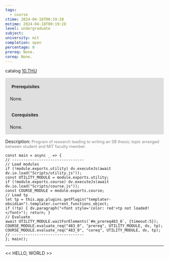 ```yaml
---
tags:
  - course
ctime: 2024-04-18T00:19:28
mstime: 2024-04-18T00:19:28
level: undergraduate
subject: 
university: mit
completion: open
percentage: 0
prereq: None.
coreq: None.
---
```


catalog [10.THU](http://student.mit.edu/catalog/m10b.html#10.THU)

<span style="display: block; padding: 15px; background-color: rgb(100, 100, 100, 0.2);"><font id="m_prereq483_0" style="display: block; font-family: Arial, sans-serif; font-weight: bold; padding: 5px">Prerequisites</font><br><span id="prereq483_0">None.</span></span>
<span style="display: block; padding: 15px; background-color: rgb(100, 100, 100, 0.2);"><font id="m_coreq483_0" style="display: block; font-family: Arial, sans-serif; font-weight: bold; padding: 5px">Corequisites</font><br><span id="coreq483_0">None.</span></span>

<font style="">Description:</font>
<font style="color: grey; font-size: 0.8rem;">Program of research leading to writing an SB thesis; topic arranged between student and MIT faculty member.</font>

```dataviewjs
const main = async _ => {
// --------------------------------
// Load modules
if (!module.exports.utility) dv.executeJs(await dv.io.load("Scripts/utility.js"));
const UTILITY_MODULE = module.exports.utility;
if (!module.exports.course) dv.executeJs(await dv.io.load("Scripts/course.js"));
const COURSE_MODULE = module.exports.course;
// Load tp
let tp = this.app.plugins.getPlugin("templater-obsidian").templater.current_functions_object;
if (!tp) { dv.paragraph("<font style='color: red'>tp not loaded!</font>"); return; }
// Evaluate
await UTILITY_MODULE.waitForElements(`#m_prereq483_0`, {timeout:5});
COURSE_MODULE.evaluate_req("483_0", "prereq", UTILITY_MODULE, dv, tp);
COURSE_MODULE.evaluate_req("483_0", "coreq", UTILITY_MODULE, dv, tp);
// --------------------------------
}; main();
```

---

<< HELLO, WORLD >>
